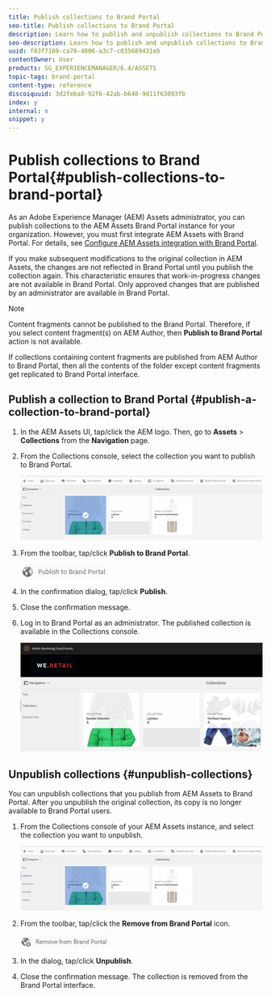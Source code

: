 ```yaml
---
title: Publish collections to Brand Portal
seo-title: Publish collections to Brand Portal
description: Learn how to publish and unpublish collections to Brand Portal.
seo-description: Learn how to publish and unpublish collections to Brand Portal.
uuid: f83f7169-ca76-4806-a3c7-c035689431eb
contentOwner: User
products: SG_EXPERIENCEMANAGER/6.4/ASSETS
topic-tags: brand-portal
content-type: reference
discoiquuid: 3d2feba8-92f6-42ab-b648-9d11f63093fb
index: y
internal: n
snippet: y
---
```


# Publish collections to Brand Portal{#publish-collections-to-brand-portal}

As an Adobe Experience Manager (AEM) Assets administrator, you can publish collections to the AEM Assets Brand Portal instance for your organization. However, you must first integrate AEM Assets with Brand Portal. For details, see [Configure AEM Assets integration with Brand Portal](../../assets/using/brand-portal-configuring-integration.md).

If you make subsequent modifications to the original collection in AEM Assets, the changes are not reflected in Brand Portal until you publish the collection again. This characteristic ensures that work-in-progress changes are not available in Brand Portal. Only approved changes that are published by an administrator are available in Brand Portal.

>[!NOTE]
>
>Content fragments cannot be published to the Brand Portal. Therefore, if you select content fragment(s) on AEM Author, then **Publish to Brand Portal** action is not available.
>
>If collections containing content fragments are published from AEM Author to Brand Portal, then all the contents of the folder except content fragments get replicated to Brand Portal interface.

## Publish a collection to Brand Portal {#publish-a-collection-to-brand-portal}

1. In the AEM Assets UI, tap/click the AEM logo. Then, go to **Assets** &gt; **Collections** from the **Navigation** page.
1. From the Collections console, select the collection you want to publish to Brand Portal.

   ![](assets/select_collection.png)

1. From the toolbar, tap/click **Publish to Brand Portal**.

   ![](assets/publish_to_bp_icon.png)

1. In the confirmation dialog, tap/click **Publish**.
1. Close the confirmation message. 
1. Log in to Brand Portal as an administrator. The published collection is available in the Collections console.

   ![](assets/published_collection.png)

## Unpublish collections {#unpublish-collections}

You can unpublish collections that you publish from AEM Assets to Brand Portal. After you unpublish the original collection, its copy is no longer available to Brand Portal users.

1. From the Collections console of your AEM Assets instance, and select the collection you want to unpublish.

   ![](assets/select_collection-1.png)

1. From the toolbar, tap/click the **Remove from Brand Portal** icon.

   ![](assets/remove_from_bp_icon.png)

1. In the dialog, tap/click **Unpublish**.
1. Close the confirmation message. The collection is removed from the Brand Portal interface.

